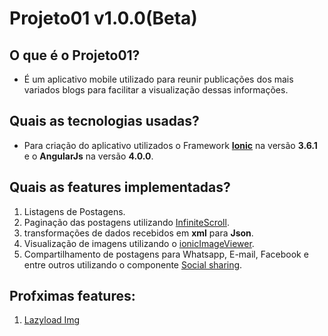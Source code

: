 # Projeto01 **v1.0.0(Beta)**

## O que é o **Projeto01**?
- É um aplicativo mobile utilizado para reunir publicações dos mais variados
blogs para facilitar a visualização dessas informações. 

## Quais as tecnologias usadas?
- Para criação do aplicativo utilizados o Framework **[Ionic](https://ionicframework.com/)** na versão **3.6.1** e o **AngularJs** na versão **4.0.0**.

## Quais as features implementadas?
1. Listagens de Postagens.
2. Paginação das postagens utilizando [InfiniteScroll](https://ionicframework.com/docs/api/components/infinite-scroll/InfiniteScroll/).
3. transformações de dados recebidos em **xml** para **Json**.
4. Visualização de imagens utilizando o [ionicImageViewer](https://github.com/Riron/ionic-img-viewer).
5. Compartilhamento de postagens para Whatsapp, E-mail, Facebook e entre outros utilizando o componente [Social sharing](https://ionicframework.com/docs/native/social-sharing/).

## Profximas features:
1. [Lazyload Img](https://www.npmjs.com/package/ng2-lazyload-image)

